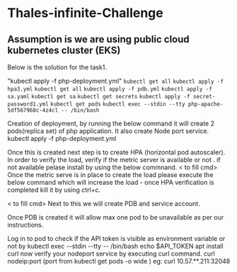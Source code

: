 # Thales-infinite-Challenge
## Assumption is we are using public cloud kubernetes cluster (EKS)

Below is the solution for the task1.

"kubectl apply -f php-deployment.yml"
`kubectl get all`
`kubectl apply -f hpa3.yml`
`kubectl get all`
`kubectl apply -f pdb.yml`
`kubectl apply -f sa.yaml`
`kubectl get sa`
`kubectl get secrets`
`kubectl apply -f secret-password1.yml`
`kubectl get pods`
`kubectl exec --stdin --tty php-apache-5df567968c-4z4cl -- /bin/bash`

Creation of deployment, by running the below command it will create 2 pods(replica set) of php application.
It also create Node port service.
kubectl apply -f php-deployment.yml

Once this is created next step is to create HPA (horizontal pod autoscaler).
In order to verify the load, verify if the metric server is available or not .
if not available pelase install by using the below commnand.
< to fill cmd>
Once the metric serve is in place to create the load please execute the below command which will increase the load - once HPA verification is completed kill it by using ctrl+c.

< to fill cmd>
Next to this we will create PDB and service account.

Once PDB is created it will allow max one pod to be unavailable as per our instructions.

Log in to pod to check if the API token is visible as environment variable or not by 
kubectl exec --stdin --tty <php-apache-5df567968c-4z4cl> -- /bin/bash 
  echo $API_TOKEN
apt install curl 
  now verify your nodeport service by executing curl command.
  curl nodeip:port (port from kubectl get pods -o wide )
  eg: curl 10.57.**.211:32048


